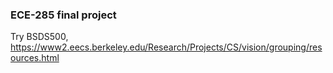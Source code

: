 ### ECE-285 final project

Try BSDS500, https://www2.eecs.berkeley.edu/Research/Projects/CS/vision/grouping/resources.html
